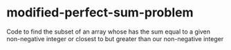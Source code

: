 # modified-perfect-sum-problem
Code to find the subset of an array whose has the sum equal to a given non-negative integer or closest to but greater than our non-negative integer
